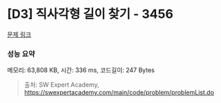 # [D3] 직사각형 길이 찾기 - 3456 

[문제 링크](https://swexpertacademy.com/main/code/problem/problemDetail.do?contestProbId=AWFPmsqqALwDFAV0) 

### 성능 요약

메모리: 63,808 KB, 시간: 336 ms, 코드길이: 247 Bytes



> 출처: SW Expert Academy, https://swexpertacademy.com/main/code/problem/problemList.do